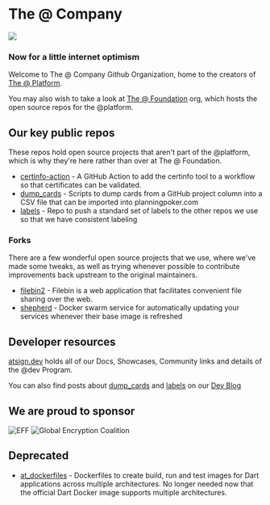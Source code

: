 # The @ Company

<img src="https://atsign.dev/assets/img/@dev.png?sanitize=true">

### Now for a little internet optimism

Welcome to The @ Company Github Organization, home to the creators of
[The @ Platform](https://atsign.dev/docs/).

You may also wish to take a look at
[The @ Foundation](https://github.com/atsign-foundation/)
org, which hosts the open source repos for the @platform.

## Our key public repos

These repos hold open source projects that aren't part of the @platform,
which is why they're here rather than over at The @ Foundation.

* [certinfo-action](https://github.com/atsign-company/certinfo-action) -
A GitHub Action to add the certinfo tool to a workflow so that certificates
can be validated.
* [dump_cards](https://github.com/atsign-company/dump_cards) -
Scripts to dump cards from a GitHub project column into a CSV file that can
be imported into planningpoker.com
* [labels](https://github.com/atsign-company/labels) -
Repo to push a standard set of labels to the other repos we use so that we
have consistent labeling

### Forks

There are a few wonderful open source projects that we use, where we've made
some tweaks, as well as trying whenever possible to contribute improvements
back upstream to the original maintainers.

* [filebin2](https://github.com/atsign-company/filebin2) -
Filebin is a web application that facilitates convenient file sharing over the
web.
* [shepherd](https://github.com/atsign-company/shepherd) -
Docker swarm service for automatically updating your services whenever their
base image is refreshed

## Developer resources

[atsign.dev](https://atsign.dev) holds all of our Docs, Showcases, Community
links and details of the @dev Program.

You can also find posts about
[dump_cards](https://blog.atsign.dev/planning-poker-without-copypaste-ckpfmtucu05a63as1gzwvhviv)
and [labels](https://blog.atsign.dev/managing-github-labels-cknkggyk600utcqs144h8apz9)
on our [Dev Blog](https://blog.atsign.dev/)

## We are proud to sponsor

![EFF](https://atsign.dev/landing_page/2021-org-member-badge.png)
![Global Encryption Coalition](https://atsign.dev/landing_page/GEC-graphics-01.png)

## Deprecated

* [at_dockerfiles](https://github.com/atsign-company/at_dockerfiles) -
Dockerfiles to create build, run and test images for Dart applications across
multiple architectures. No longer needed now that the official Dart Docker
image supports multiple architectures.